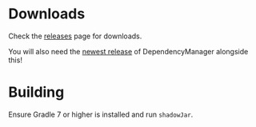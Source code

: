 # Downloads
Check the [releases](https://github.com/EnvoysDev/Envoys/releases) page for downloads.

You will also need the [newest release](https://github.com/rxdn/DependencyManager/releases/) of DependencyManager alongside this!

# Building
Ensure Gradle 7 or higher is installed and run `shadowJar`.
